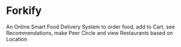 # Forkify
An Online Smart Food Delivery System to order food, add to Cart, see Recommendations, make Peer Circle and view Restaurants based on Location 
